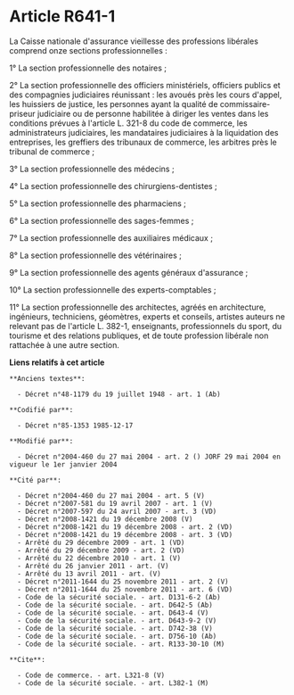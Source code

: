 # Article R641-1

La Caisse nationale d'assurance vieillesse des professions libérales comprend onze sections professionnelles :

1° La section professionnelle des notaires ;

2° La section professionnelle des officiers ministériels, officiers publics et des compagnies judiciaires réunissant : les
avoués près les cours d'appel, les huissiers de justice, les personnes ayant la qualité de commissaire-priseur judiciaire ou
de personne habilitée à diriger les ventes dans les conditions prévues à l'article L. 321-8 du code de commerce, les
administrateurs judiciaires, les mandataires judiciaires à la liquidation des entreprises, les greffiers des tribunaux de
commerce, les arbitres près le tribunal de commerce ;

3° La section professionnelle des médecins ;

4° La section professionnelle des chirurgiens-dentistes ;

5° La section professionnelle des pharmaciens ;

6° La section professionnelle des sages-femmes ;

7° La section professionnelle des auxiliaires médicaux ;

8° La section professionnelle des vétérinaires ;

9° La section professionnelle des agents généraux d'assurance ;

10° La section professionnelle des experts-comptables ;

11° La section professionnelle des architectes, agréés en architecture, ingénieurs, techniciens, géomètres, experts et
conseils, artistes auteurs ne relevant pas de l'article L. 382-1, enseignants, professionnels du sport, du tourisme et des
relations publiques, et de toute profession libérale non rattachée à une autre section.

**Liens relatifs à cet article**

	**Anciens textes**:

	  - Décret n°48-1179 du 19 juillet 1948 - art. 1 (Ab)

	**Codifié par**:

	  - Décret n°85-1353 1985-12-17

	**Modifié par**:

	  - Décret n°2004-460 du 27 mai 2004 - art. 2 () JORF 29 mai 2004 en vigueur le 1er janvier 2004

	**Cité par**:

	  - Décret n°2004-460 du 27 mai 2004 - art. 5 (V)
	  - Décret n°2007-581 du 19 avril 2007 - art. 1 (V)
	  - Décret n°2007-597 du 24 avril 2007 - art. 3 (VD)
	  - Décret n°2008-1421 du 19 décembre 2008 (V)
	  - Décret n°2008-1421 du 19 décembre 2008 - art. 2 (VD)
	  - Décret n°2008-1421 du 19 décembre 2008 - art. 3 (VD)
	  - Arrêté du 29 décembre 2009 - art. 1 (VD)
	  - Arrêté du 29 décembre 2009 - art. 2 (VD)
	  - Arrêté du 22 décembre 2010 - art. 1 (V)
	  - Arrêté du 26 janvier 2011 - art. (V)
	  - Arrêté du 13 avril 2011 - art. (V)
	  - Décret n°2011-1644 du 25 novembre 2011 - art. 2 (V)
	  - Décret n°2011-1644 du 25 novembre 2011 - art. 6 (VD)
	  - Code de la sécurité sociale. - art. D131-6-2 (Ab)
	  - Code de la sécurité sociale. - art. D642-5 (Ab)
	  - Code de la sécurité sociale. - art. D643-4 (V)
	  - Code de la sécurité sociale. - art. D643-9-2 (V)
	  - Code de la sécurité sociale. - art. D742-38 (V)
	  - Code de la sécurité sociale. - art. D756-10 (Ab)
	  - Code de la sécurité sociale. - art. R133-30-10 (M)

	**Cite**:

	  - Code de commerce. - art. L321-8 (V)
	  - Code de la sécurité sociale. - art. L382-1 (M)
